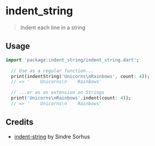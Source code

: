 # indent_string

> Indent each line in a string


## Usage

```dart
import 'package:indent_string/indent_string.dart';

  // Use as a regular function...
  print(indentString('Unicorns\nRainbows', count: 4));
  // => '    Unicorns\n    Rainbows'

  // ...or as an extension on Strings
  print('Unicorns\nRainbows'.indent(count: 4));
  // => '    Unicorns\n    Rainbows'
```

## Credits
 - [indent-string](https://github.com/sindresorhus/indent-string) by Sindre Sorhus